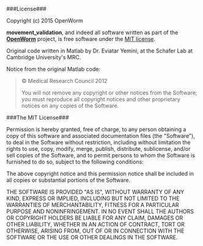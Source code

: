 ###License###

Copyright (c) 2015 OpenWorm

**movement_validation**, and indeed all software written as part of the **[OpenWorm](https://github.com/openworm/)** project, is free software under the [MIT license](http://opensource.org/licenses/MIT).

Original code written in Matlab by Dr. Eviatar Yemini, at the Schafer Lab at Cambridge University's MRC.

Notice from the original Matlab code:

> © Medical Research Council 2012
> 
> You will not remove any copyright or other notices from the Software; 
> you must reproduce all copyright notices and other proprietary notices on any copies of the Software.

###The MIT License###

Permission is hereby granted, free of charge, to any person obtaining a copy of this software and associated documentation files (the "Software"), to deal in the Software without restriction, including without limitation the rights to use, copy, modify, merge, publish, distribute, sublicense, and/or sell copies of the Software, and to permit persons to whom the Software is furnished to do so, subject to the following conditions:

The above copyright notice and this permission notice shall be included in all copies or substantial portions of the Software.

THE SOFTWARE IS PROVIDED "AS IS", WITHOUT WARRANTY OF ANY KIND, EXPRESS OR IMPLIED, INCLUDING BUT NOT LIMITED TO THE WARRANTIES OF MERCHANTABILITY, FITNESS FOR A PARTICULAR PURPOSE AND NONINFRINGEMENT. IN NO EVENT SHALL THE AUTHORS OR COPYRIGHT HOLDERS BE LIABLE FOR ANY CLAIM, DAMAGES OR OTHER LIABILITY, WHETHER IN AN ACTION OF CONTRACT, TORT OR OTHERWISE, ARISING FROM, OUT OF OR IN CONNECTION WITH THE SOFTWARE OR THE USE OR OTHER DEALINGS IN THE SOFTWARE.